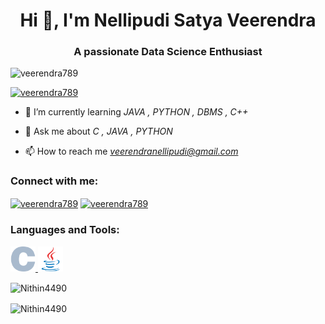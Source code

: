 <h1 align="center">Hi 👋, I'm Nellipudi Satya Veerendra</h1>
<h3 align="center">A passionate  Data Science Enthusiast</h3>

<p align="left"> <img src="https://komarev.com/ghpvc/?username=Nithin4490&label=Profile%20views&color=0e75b6&style=flat" alt="veerendra789" /> </p>

<p align="left"> <a href="https://github.com/ryo-ma/github-profile-trophy"><img src="https://github-profile-trophy.vercel.app/?username=veerendra789" alt="veerendra789" /></a> </p>

- 🌱 I’m currently learning *JAVA , PYTHON , DBMS , C++*

- 💬 Ask me about *C , JAVA , PYTHON*

- 📫 How to reach me *veerendranellipudi@gmail.com*


<h3 align="left">Connect with me:</h3>
<p align="left">
<a <img align="center" src="https://raw.githubusercontent.com/rahuldkjain/github-profile-readme-generator/master/src/images/icons/Social/linked-in-alt.svg" alt="Nithin Patnaik" height="30" width="40" /></a>
<a href="https://www.codechef.com/users/veerendranelli" target="blank"><img align="center" src="https://cdn.jsdelivr.net/npm/simple-icons@3.1.0/icons/codechef.svg" alt="veerendra789" height="30" width="40" /></a>
<a href="https://www.hackerrank.com/profile/veerendranellip1" target="blank"><img align="center" src="https://raw.githubusercontent.com/rahuldkjain/github-profile-readme-generator/master/src/images/icons/Social/hackerrank.svg" alt="veerendra789" height="30" width="40" /></a>
</p>

<h3 align="left">Languages and Tools:</h3>
<p align="left"> <a href="https://www.cprogramming.com/" target="_blank" rel="noreferrer"> <img src="https://raw.githubusercontent.com/devicons/devicon/master/icons/c/c-original.svg" alt="c" width="40" height="40"/> </a> <a href="https://www.java.com" target="_blank" rel="noreferrer"> <img src="https://raw.githubusercontent.com/devicons/devicon/master/icons/java/java-original.svg" alt="java" width="40" height="40"/> </a>  </p>
<p><img align="center" src="https://github-readme-stats.vercel.app/api/top-langs?username=Nithin4490&show_icons=true&locale=en&layout=compact" alt="Nithin4490" /></p>
<p><img align="center" src="https://github-readme-streak-stats.herokuapp.com/?user=Nithin4490" alt="Nithin4490" /></p>
